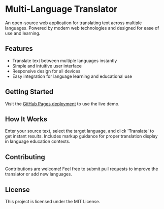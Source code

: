 # Multi-Language Translator

An open-source web application for translating text across multiple languages. Powered by modern web technologies and designed for ease of use and learning.

## Features
- Translate text between multiple languages instantly
- Simple and intuitive user interface
- Responsive design for all devices
- Easy integration for language learning and educational use

## Getting Started
Visit the [GitHub Pages deployment](https://ajay-nunugoppula.github.io/Multi-Language-Translator/) to use the live demo.

## How It Works
Enter your source text, select the target language, and click 'Translate' to get instant results. Includes markup guidance for proper translation display in language education contexts.

## Contributing
Contributions are welcome! Feel free to submit pull requests to improve the translator or add new languages.

## License
This project is licensed under the MIT License.
